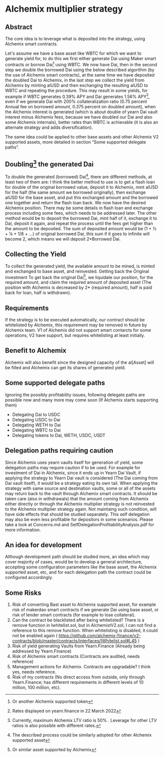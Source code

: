 # Alchemix multiplier strategy

## Abstract
The core idea is to leverage what is deposited into the strategy, using Alchemix smart contracts.

Let's assume we have a base asset like WBTC for which we want to generate yield for, to do this we first either generate Dai using Maker smart contracts or borrow Dai[^1] using WBTC. We now have Dai, then in the second step we double the borrowed Dai using the below described algorithm (by the use of Alchemix smart contracts), at the same time we have deposited the doubled Dai to Alchemix, in the last step we collect the yield from Alchemix by minting alUSD and then exchanging the resulting alUSD to WBTC and repeating the procedure. This may result in some yields, for example if WBTC generates 0.39% APY and Dai generates 1.56% APY[^2], even if we generate Dai with 200% collateralization ratio (0.75 percent Annual fee on borrowed amount, 0.375 percent on doubled amount), when the Alchemix interest is generated (which is about double of yearn Dai vault interest minus Alchemix fees, because we have doubled our Dai and also some Alchemix internals), better rates than WBTC is achievable (it is also an alternate strategy and adds diversification).

The same idea could be applied to other base assets and other Alchemix V2 supported assets, more detailed in section “Some supported delegate paths”.

## Doubling[^3] the generated Dai
To double the generated (borrowed) Dai[^4], there are different methods, at least two of them are:
I think the better method to use is to get a flash loan for double of the original borrowed value, deposit it to Alchemix, mint alUSD for the half (the same amount we borrowed originally), then exchange alUSD for the base asset, and put this exchanged amount and the borrowed one together and return the flash loan back. We now have the desired Alchemix position. There may be some details in flash loan and exchange process including some fees, which needs to be addressed later.
The other method would be to deposit the borrowed Dai, mint half of it, exchange it to Dai, deposit it again, and repeat the process until the fees get higher than the amount to be deposited. The sum of deposited amount would be (1 + ½ + ¼ + 1/8 + …) of original borrowed Dai, this sum if it goes to infinite will become 2, which means we will deposit 2*Borrowed Dai.

## Collecting the Yield
To collect the generated yield, the available amount to be mined, is minted and exchanged to base asset, and reinvested.
Getting back the Original investment
To get back the original Dai[^5], we liquidate our position, for the required amount, and claim the required amount of deposited asset (The position with Alchemix is decreased by 2* (required amount), half is paid back for loan, half is withdrawn).

## Requirements
If the strategy is to be executed automatically, our contract should be whitelisted by Alchemix, this requirement may be removed in future by Alchemix team.
V1 of Alchemix did not support smart contarcts for some operations, V2 have support, but requires whitelisting at least initially.

## Benefit to Alchemix
Alchemix will also benefit since the designed capacity of the al[Asset] will be filled and Alchemix can get its shares of generated yield.

## Some supported delegate paths
Ignoring the possibly profitability issues, following delegate paths are possible now and many more may come soon (If Alchemix starts supporting them)
- Delegating Dai to USDC
- Delegating USDC to Dai
- Delegating WETH to Dai
- Delegating WBTC to Dai
- Delegating tokens to Dai, WETH, USDC, USDT

## Delegation paths requiring caution
Since Alchemix uses yearn vaults itself for generation of yield, some delegation paths may require caution if to be used. For example for investment of Dai in Alchemix, since it ends up in Yearn Dai Vault, if applying the strategy to Yearn Dai vault is considered (The Dai coming from Dai vault itself), it would be a strategy eating its own tail.
When applying the strategy with same source and destination vaults, some or all of the assets may return back to the vault through Alchemix smart contracts. It should be taken care (also in withdrawals) that the amount coming from Alchemix either directly or through the Alchemix multiplier strategy is not reinvested to the Alchemix multiplier strategy again. Not maintaing such condition, will have side effects that should be studied separately. This self delegation may also be even less profitable for depositors in some scenarios. Please take a look at Concerns.md and SelfDelegationProfitabilityAnalysis.pdf for more information.

## An idea for development
Although development path should be studied more, an idea which may cover majority of cases, would be to develop a general architecture, accepting some configuration parameters like the base asset, the Alchemix supported asset, etc, and for each delegation path the contract could be configured accordingly.

## Some Risks
1. Risk of converting Bast asset to Alchemix supported asset, for example risk of makerdao smart contracts if we generate Dai using base asset, or risk of lender smart contracts (for example to lose collateral).
2. Can the contract be blacklisted after being whitelisted? There is a remove function in Iwhitelist.sol, but in AlchemistV2.sol, I can not find a reference to this remove function. When whitelisting is disabled, it could not be enabled again ( https://github.com/alchemix-finance/v2-contracts/blob/master/contracts/interfaces/IWhitelist.sol#L45 )
3. Risk of yield generating Vaults from Yearn.Finance (Already being addressed by Yearn.Finance)
4. Risk of Alchemix smart contracts (Contracts are audited, needs reference)
5. Management actions for Alchemix. Contracts are upgradable? I think yes, needs reference.
6. Risk of my contracts (No direct access from outside, only through Yearn.Finance; has different requirements in different levels of 10 million, 100 million, etc).

[^1]: Or another Alchemix supported token
[^2]: Rates displayed on yearn.finance in 22 March 2022
[^3]: Currently, maximum Alchemix LTV ratio is 50% . Leverage for other LTV ratios is also possible with different rates.
[^4]: The described process could be similarly adopted for other Alchemix supported asset
[^5]: Or similar asset supported by Alchemix